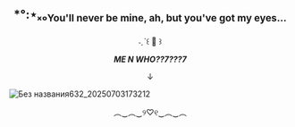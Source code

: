
## <p align="center">*°:⋆ₓₒ<sub>You'll never be mine, ah, but you've got my eyes...</sub></p>

<p align="center">˗ˏˋ꒰ 🍒 ꒱</p>





***<p align="center">ME N WHO??7???7</p>***
<p align="center">↓</p>

![Без названия632_20250703173212](https://github.com/user-attachments/assets/ef0b58d9-e804-456b-8b28-1f36d979d4f2)

<p align="center">︵‿︵‿୨♡୧‿︵‿︵</p>

<!--
**mmayoii/mmayoii** is a ✨ _special_ ✨ repository because its `README.md` (this file) appears on your GitHub profile.

Here are some ideas to get you started:

- 🔭 I’m currently working on ...
- 🌱 I’m currently learning ...
- 👯 I’m looking to collaborate on ...
- 🤔 I’m looking for help with ...
- 💬 Ask me about ...
- 📫 How to reach me: ...
- 😄 Pronouns: ...
- ⚡ Fun fact: ...
-->
